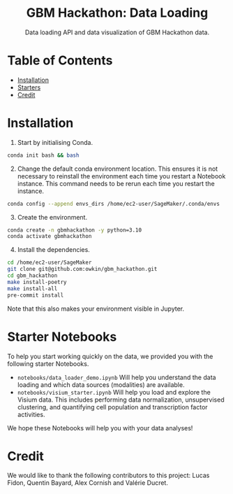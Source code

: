 <div align="center">
<h1>GBM Hackathon: Data Loading</h1>
Data loading API and data visualization of GBM Hackathon data.
</div>

# Table of Contents
- [Installation](#installation)
- [Starters](#starters)
- [Credit](#credit)


# Installation
1. Start by initialising Conda.
```bash
conda init bash && bash
```

2. Change the default conda environment location. This ensures it is not necessary to reinstall the environment each time you restart a Notebook instance. This command needs to be rerun each time you restart the instance.
```bash
conda config --append envs_dirs /home/ec2-user/SageMaker/.conda/envs
```

3. Create the environment.
```bash
conda create -n gbmhackathon -y python=3.10
conda activate gbmhackathon
```

4. Install the dependencies.
```bash
cd /home/ec2-user/SageMaker
git clone git@github.com:owkin/gbm_hackathon.git
cd gbm_hackathon
make install-poetry
make install-all
pre-commit install
```

Note that this also makes your environment visible in Jupyter.


# Starter Notebooks
To help you start working quickly on the data, we provided you with the following starter Notebooks.
- `notebooks/data_loader_demo.ipynb` Will help you understand the data loading and which data sources (modalities) are available.
- `notebooks/visium_starter.ipynb` Will help you load and explore the Visium data. This includes performing data normalization, unsupervised clustering, and quantifying cell population and transcription factor activities.

We hope these Notebooks will help you with your data analyses!


# Credit
We would like to thank the following contributors to this project: Lucas Fidon, Quentin Bayard, Alex Cornish and Valérie Ducret.
